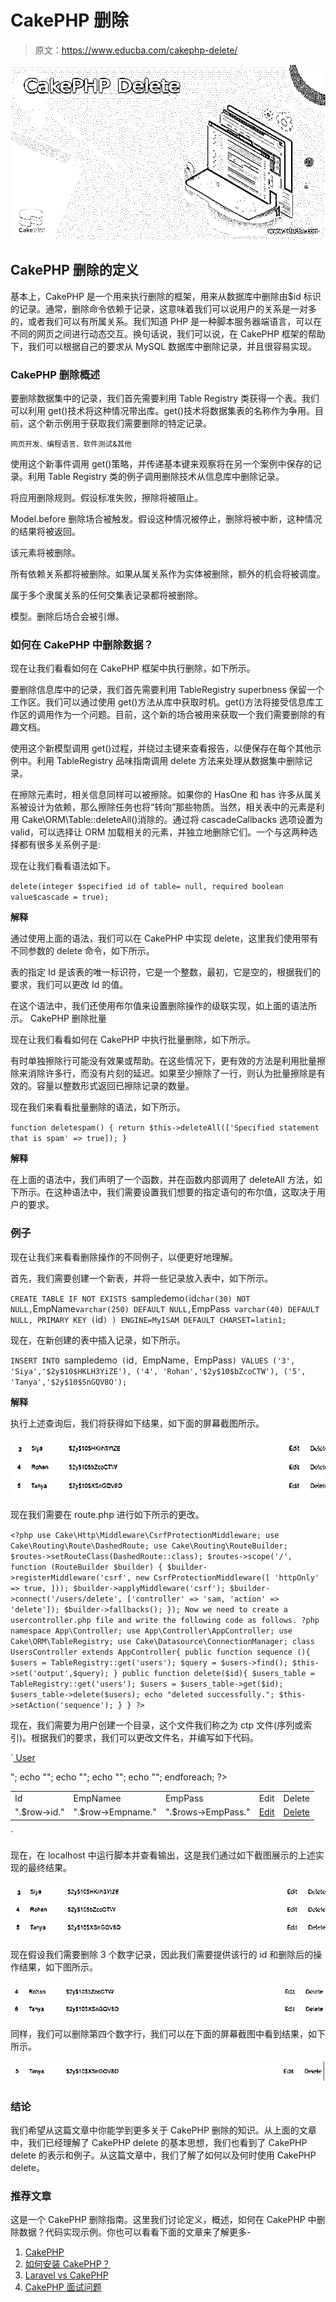 # CakePHP 删除

> 原文：<https://www.educba.com/cakephp-delete/>

![CakePHP Delete](img/040b8420e1f92724da10ab16243b6b73.png)



## CakePHP 删除的定义

基本上，CakePHP 是一个用来执行删除的框架，用来从数据库中删除由$id 标识的记录。通常，删除命令依赖于记录，这意味着我们可以说用户的关系是一对多的，或者我们可以有所属关系。我们知道 PHP 是一种脚本服务器端语言，可以在不同的网页之间进行动态交互。换句话说，我们可以说，在 CakePHP 框架的帮助下，我们可以根据自己的要求从 MySQL 数据库中删除记录，并且很容易实现。

### CakePHP 删除概述

要删除数据集中的记录，我们首先需要利用 Table Registry 类获得一个表。我们可以利用 get()技术将这种情况带出库。get()技术将数据集表的名称作为争用。目前，这个新示例用于获取我们需要删除的特定记录。

<small>网页开发、编程语言、软件测试&其他</small>

使用这个新事件调用 get()策略，并传递基本键来观察将在另一个案例中保存的记录。利用 Table Registry 类的例子调用删除技术从信息库中删除记录。

将应用删除规则。假设标准失败，擦除将被阻止。

Model.before 删除场合被触发。假设这种情况被停止，删除将被中断，这种情况的结果将被返回。

该元素将被删除。

所有依赖关系都将被删除。如果从属关系作为实体被删除，额外的机会将被调度。

属于多个隶属关系的任何交集表记录都将被删除。

模型。删除后场合会被引爆。

### 如何在 CakePHP 中删除数据？

现在让我们看看如何在 CakePHP 框架中执行删除，如下所示。

要删除信息库中的记录，我们首先需要利用 TableRegistry superbness 保留一个工作区。我们可以通过使用 get()方法从库中获取时机。get()方法将接受信息库工作区的调用作为一个问题。目前，这个新的场合被用来获取一个我们需要删除的有趣文档。

使用这个新模型调用 get()过程，并绕过主键来查看报告，以便保存在每个其他示例中。利用 TableRegistry 品味指南调用 delete 方法来处理从数据集中删除记录。

在擦除元素时，相关信息同样可以被擦除。如果你的 HasOne 和 has 许多从属关系被设计为依赖，那么擦除任务也将“转向”那些物质。当然，相关表中的元素是利用 Cake\ORM\Table::deleteAll()消除的。通过将 cascadeCallbacks 选项设置为 valid，可以选择让 ORM 加载相关的元素，并独立地删除它们。一个与这两种选择都有很多关系例子是:

现在让我们看看语法如下。

`delete(integer $specified id of table= null, required boolean value$cascade = true);`

**解释**

通过使用上面的语法，我们可以在 CakePHP 中实现 delete，这里我们使用带有不同参数的 delete 命令，如下所示。

表的指定 Id 是该表的唯一标识符，它是一个整数，最初，它是空的，根据我们的要求，我们可以更改 Id 的值。

在这个语法中，我们还使用布尔值来设置删除操作的级联实现，如上面的语法所示。
CakePHP 删除批量

现在让我们看看如何在 CakePHP 中执行批量删除，如下所示。

有时单独擦除行可能没有效果或帮助。在这些情况下，更有效的方法是利用批量擦除来消除许多行，而没有片刻的延迟。如果至少擦除了一行，则认为批量擦除是有效的。容量以整数形式返回已擦除记录的数量。

现在我们来看看批量删除的语法，如下所示。

`function deletespam()
{
return $this->deleteAll(['Specified statement that is spam' => true]);
}`

**解释**

在上面的语法中，我们声明了一个函数，并在函数内部调用了 deleteAll 方法，如下所示。在这种语法中，我们需要设置我们想要的指定语句的布尔值，这取决于用户的要求。

### 例子

现在让我们来看看删除操作的不同例子，以便更好地理解。

首先，我们需要创建一个新表，并将一些记录放入表中，如下所示。

`CREATE TABLE IF NOT EXISTS `sampledemo` (
`id` char(30) NOT NULL,
`EmpName` varchar(250) DEFAULT NULL,
`EmpPass` varchar(40) DEFAULT NULL,
PRIMARY KEY (`id`)
) ENGINE=MyISAM DEFAULT CHARSET=latin1;`

现在，在新创建的表中插入记录，如下所示。

`INSERT INTO `sampledemo` (`id`, `EmpName`, `EmpPass`) VALUES
('3', 'Siya','$2y$10$HKLH3YiZE'),
('4', 'Rohan','$2y$10$bZcoCTW'),
('5', 'Tanya','$2y$10$SnGQV8O');`

**解释**

执行上述查询后，我们将获得如下结果，如下面的屏幕截图所示。

![6](img/a9ab1bd090b0216b401476e2f83ed5b6.png)



现在我们需要在 route.php 进行如下所示的更改。

`<?php
use Cake\Http\Middleware\CsrfProtectionMiddleware;
use Cake\Routing\Route\DashedRoute;
use Cake\Routing\RouteBuilder;
$routes->setRouteClass(DashedRoute::class);
$routes->scope('/', function (RouteBuilder $builder) {
$builder->registerMiddleware('csrf', new CsrfProtectionMiddleware([
'httpOnly' => true,
]));
$builder->applyMiddleware('csrf');
$builder->connect('/users/delete', ['controller' => 'sam, 'action' => 'delete']);
$builder->fallbacks();
});
Now we need to create a usercontroller.php file and write the following code as follows.
?php
namespace App\Controller;
use App\Controller\AppController;
use Cake\ORM\TableRegistry;
use Cake\Datasource\ConnectionManager;
class UsersController extends AppController{
public function sequence (){
$users = TableRegistry::get('users');
$query = $users->find();
$this->set('output',$query);
}
public function delete($id){
$users_table = TableRegistry::get('users');
$users = $users_table->get($id);
$users_table->delete($users);
echo "deleted successfully.";
$this->setAction('sequence');
}
}
?>`

现在，我们需要为用户创建一个目录，这个文件我们称之为 ctp 文件(序列或索引)。根据我们的要求，我们可以更改文件名，并编写如下代码。

`<a href="add"> User</a>
<table>
<tr>
<td>Id</td>
<td>EmpNamee</td>
<td>EmpPass</td>
<td>Edit</td>
<td>Delete</td>
</tr>
<?php
foreach ($Output as $row):
echo "<tr><td>".$row->id."</td>";
echo "<td>".$row->Empname."</td>";
echo "<td>".$rows->EmpPass."</td>";
echo "<td><a href='".$this->Url->build(["controller" => "Users","action" => "edit",$row->id])."'>Edit</a></td>";
echo "<td><a href='".$this->Url->build(["controller" => "Users","action" => "delete",$row->id])."'>Delete</a></td></tr>";
endforeach;
?>
</table>`

现在，在 localhost 中运行脚本并查看输出，这是我们通过如下截图展示的上述实现的最终结果。

![7](img/c726fc3e72fa319e7f22cb3283878b68.png)



现在假设我们需要删除 3 个数字记录，因此我们需要提供该行的 id 和删除后的操作结果，如下图所示。

![8](img/1237e1da78188575117c2874c80affff.png)



同样，我们可以删除第四个数字行，我们可以在下面的屏幕截图中看到结果，如下所示。

![9](img/ea91fbcd1043d073798d2a5a567a42d6.png)



### 结论

我们希望从这篇文章中你能学到更多关于 CakePHP 删除的知识。从上面的文章中，我们已经理解了 CakePHP delete 的基本思想，我们也看到了 CakePHP delete 的表示和例子。从这篇文章中，我们了解了如何以及何时使用 CakePHP delete。

### 推荐文章

这是一个 CakePHP 删除指南。这里我们讨论定义，概述，如何在 CakePHP 中删除数据？代码实现示例。你也可以看看下面的文章来了解更多-

1.  [CakePHP](https://www.educba.com/cakephp/)
2.  [如何安装 CakePHP？](https://www.educba.com/install-cakephp/)
3.  [Laravel vs CakePHP](https://www.educba.com/laravel-vs-cakephp/)
4.  [CakePHP 面试问题](https://www.educba.com/cakephp-interview-questions/)





